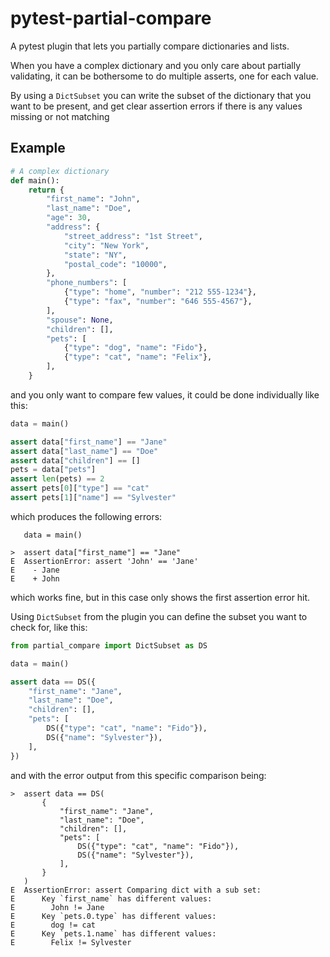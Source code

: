 # pytest-partial-compare

A pytest plugin that lets you partially compare dictionaries and lists.

When you have a complex dictionary and you only care about partially
validating, it can be bothersome to do multiple asserts, one for each value.

By using a `DictSubset` you can write the subset of the dictionary that you
want to be present, and get clear assertion errors if there is any values
missing or not matching

## Example

```python
# A complex dictionary
def main():
    return {
        "first_name": "John",
        "last_name": "Doe",
        "age": 30,
        "address": {
            "street_address": "1st Street",
            "city": "New York",
            "state": "NY",
            "postal_code": "10000",
        },
        "phone_numbers": [
            {"type": "home", "number": "212 555-1234"},
            {"type": "fax", "number": "646 555-4567"},
        ],
        "spouse": None,
        "children": [],
        "pets": [
            {"type": "dog", "name": "Fido"},
            {"type": "cat", "name": "Felix"},
        ],
    }
```

and you only want to compare few values, it could be done individually like this:

```python
data = main()

assert data["first_name"] == "Jane"
assert data["last_name"] == "Doe"
assert data["children"] == []
pets = data["pets"]
assert len(pets) == 2
assert pets[0]["type"] == "cat"
assert pets[1]["name"] == "Sylvester"
```

which produces the following errors:

```
   data = main()

>  assert data["first_name"] == "Jane"
E  AssertionError: assert 'John' == 'Jane'
E    - Jane
E    + John
```

which works fine, but in this case only shows the first assertion error hit.

Using `DictSubset` from the plugin you can define the subset you want to check
for, like this:

```python
from partial_compare import DictSubset as DS

data = main()

assert data == DS({
    "first_name": "Jane",
    "last_name": "Doe",
    "children": [],
    "pets": [
        DS({"type": "cat", "name": "Fido"}),
        DS({"name": "Sylvester"}),
    ],
})
```

and with the error output from this specific comparison being:

```
>  assert data == DS(
       {
           "first_name": "Jane",
           "last_name": "Doe",
           "children": [],
           "pets": [
               DS({"type": "cat", "name": "Fido"}),
               DS({"name": "Sylvester"}),
           ],
       }
   )
E  AssertionError: assert Comparing dict with a sub set:
E      Key `first_name` has different values:
E        John != Jane
E      Key `pets.0.type` has different values:
E        dog != cat
E      Key `pets.1.name` has different values:
E        Felix != Sylvester
```

